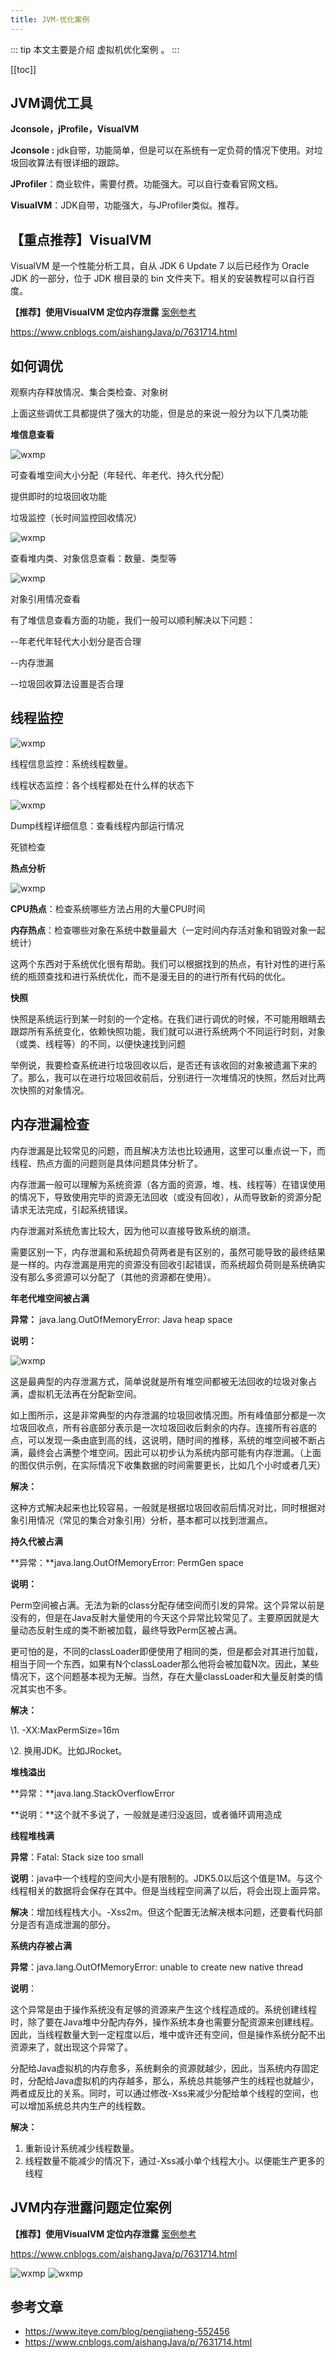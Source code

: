 ```yaml
---
title: JVM-优化案例
---
```




::: tip
本文主要是介绍 虚拟机优化案例 。
:::

[[toc]]

## JVM调优工具

**Jconsole，jProfile，VisualVM**

**Jconsole :** jdk自带，功能简单，但是可以在系统有一定负荷的情况下使用。对垃圾回收算法有很详细的跟踪。

**JProfiler**：商业软件，需要付费。功能强大。可以自行查看官网文档。

**VisualVM**：JDK自带，功能强大，与JProfiler类似。推荐。

## 【重点推荐】VisualVM
VisualVM 是一个性能分析工具，自从 JDK 6 Update 7 以后已经作为 Oracle JDK 的一部分，位于 JDK 根目录的 bin 文件夹下。相关的安装教程可以自行百度。

**【推荐】使用VisualVM 定位内存泄露** [案例参考](https://www.cnblogs.com/aishangJava/p/7631714.html)

https://www.cnblogs.com/aishangJava/p/7631714.html

## 如何调优

观察内存释放情况、集合类检查、对象树

上面这些调优工具都提供了强大的功能，但是总的来说一般分为以下几类功能

**堆信息查看**

 <img class= "zoom-custom-imgs" :src="$withBase('/assets/img/java/jvm/optcase-1.png')" alt="wxmp">

可查看堆空间大小分配（年轻代、年老代、持久代分配）

提供即时的垃圾回收功能

垃圾监控（长时间监控回收情况）

 <img class= "zoom-custom-imgs" :src="$withBase('/assets/img/java/jvm/optcase-2.png')" alt="wxmp">

查看堆内类、对象信息查看：数量、类型等

 <img class= "zoom-custom-imgs" :src="$withBase('/assets/img/java/jvm/optcase-3.png')" alt="wxmp">

对象引用情况查看

有了堆信息查看方面的功能，我们一般可以顺利解决以下问题：

--年老代年轻代大小划分是否合理

--内存泄漏

--垃圾回收算法设置是否合理

## 线程监控

 <img class= "zoom-custom-imgs" :src="$withBase('/assets/img/java/jvm/optcase-4.png')" alt="wxmp">

线程信息监控：系统线程数量。

线程状态监控：各个线程都处在什么样的状态下

 <img class= "zoom-custom-imgs" :src="$withBase('/assets/img/java/jvm/optcase-5.png')" alt="wxmp">

Dump线程详细信息：查看线程内部运行情况

死锁检查

**热点分析**

 <img class= "zoom-custom-imgs" :src="$withBase('/assets/img/java/jvm/optcase-6.png')" alt="wxmp">

**CPU热点**：检查系统哪些方法占用的大量CPU时间

**内存热点**：检查哪些对象在系统中数量最大（一定时间内存活对象和销毁对象一起统计）

这两个东西对于系统优化很有帮助。我们可以根据找到的热点，有针对性的进行系统的瓶颈查找和进行系统优化，而不是漫无目的的进行所有代码的优化。

**快照**

快照是系统运行到某一时刻的一个定格。在我们进行调优的时候，不可能用眼睛去跟踪所有系统变化，依赖快照功能，我们就可以进行系统两个不同运行时刻，对象（或类、线程等）的不同，以便快速找到问题

举例说，我要检查系统进行垃圾回收以后，是否还有该收回的对象被遗漏下来的了。那么，我可以在进行垃圾回收前后，分别进行一次堆情况的快照，然后对比两次快照的对象情况。

## 内存泄漏检查

内存泄漏是比较常见的问题，而且解决方法也比较通用，这里可以重点说一下，而线程、热点方面的问题则是具体问题具体分析了。

内存泄漏一般可以理解为系统资源（各方面的资源，堆、栈、线程等）在错误使用的情况下，导致使用完毕的资源无法回收（或没有回收），从而导致新的资源分配请求无法完成，引起系统错误。

内存泄漏对系统危害比较大，因为他可以直接导致系统的崩溃。

需要区别一下，内存泄漏和系统超负荷两者是有区别的，虽然可能导致的最终结果是一样的。内存泄漏是用完的资源没有回收引起错误，而系统超负荷则是系统确实没有那么多资源可以分配了（其他的资源都在使用）。

**年老代堆空间被占满**

**异常：** java.lang.OutOfMemoryError: Java heap space

**说明：**

 <img class= "zoom-custom-imgs" :src="$withBase('/assets/img/java/jvm/optcase-7.png')" alt="wxmp">

这是最典型的内存泄漏方式，简单说就是所有堆空间都被无法回收的垃圾对象占满，虚拟机无法再在分配新空间。

如上图所示，这是非常典型的内存泄漏的垃圾回收情况图。所有峰值部分都是一次垃圾回收点，所有谷底部分表示是一次垃圾回收后剩余的内存。连接所有谷底的点，可以发现一条由底到高的线，这说明，随时间的推移，系统的堆空间被不断占满，最终会占满整个堆空间。因此可以初步认为系统内部可能有内存泄漏。（上面的图仅供示例，在实际情况下收集数据的时间需要更长，比如几个小时或者几天）

**解决：**

这种方式解决起来也比较容易，一般就是根据垃圾回收前后情况对比，同时根据对象引用情况（常见的集合对象引用）分析，基本都可以找到泄漏点。

**持久代被占满**

**异常：**java.lang.OutOfMemoryError: PermGen space

**说明：**

Perm空间被占满。无法为新的class分配存储空间而引发的异常。这个异常以前是没有的，但是在Java反射大量使用的今天这个异常比较常见了。主要原因就是大量动态反射生成的类不断被加载，最终导致Perm区被占满。

更可怕的是，不同的classLoader即便使用了相同的类，但是都会对其进行加载，相当于同一个东西，如果有N个classLoader那么他将会被加载N次。因此，某些情况下，这个问题基本视为无解。当然，存在大量classLoader和大量反射类的情况其实也不多。

**解决：**

\1. -XX:MaxPermSize=16m

\2. 换用JDK。比如JRocket。

**堆栈溢出**

**异常：**java.lang.StackOverflowError

**说明：**这个就不多说了，一般就是递归没返回，或者循环调用造成

**线程堆栈满**

**异常**：Fatal: Stack size too small

**说明**：java中一个线程的空间大小是有限制的。JDK5.0以后这个值是1M。与这个线程相关的数据将会保存在其中。但是当线程空间满了以后，将会出现上面异常。

**解决**：增加线程栈大小。-Xss2m。但这个配置无法解决根本问题，还要看代码部分是否有造成泄漏的部分。

**系统内存被占满**

**异常**：java.lang.OutOfMemoryError: unable to create new native thread

**说明**：

这个异常是由于操作系统没有足够的资源来产生这个线程造成的。系统创建线程时，除了要在Java堆中分配内存外，操作系统本身也需要分配资源来创建线程。因此，当线程数量大到一定程度以后，堆中或许还有空间，但是操作系统分配不出资源来了，就出现这个异常了。

分配给Java虚拟机的内存愈多，系统剩余的资源就越少，因此，当系统内存固定时，分配给Java虚拟机的内存越多，那么，系统总共能够产生的线程也就越少，两者成反比的关系。同时，可以通过修改-Xss来减少分配给单个线程的空间，也可以增加系统总共内生产的线程数。

**解决：**

1. 重新设计系统减少线程数量。
2. 线程数量不能减少的情况下，通过-Xss减小单个线程大小。以便能生产更多的线程




## JVM内存泄露问题定位案例


**【推荐】使用VisualVM 定位内存泄露** [案例参考](https://www.cnblogs.com/aishangJava/p/7631714.html)

https://www.cnblogs.com/aishangJava/p/7631714.html

 <img class= "zoom-custom-imgs" :src="$withBase('/assets/img/java/jvm/optcase-11.png')" alt="wxmp">

 <img class= "zoom-custom-imgs" :src="$withBase('/assets/img/java/jvm/optcase-12.png')" alt="wxmp">



## 参考文章
* https://www.iteye.com/blog/pengjiaheng-552456
* https://www.cnblogs.com/aishangJava/p/7631714.html
